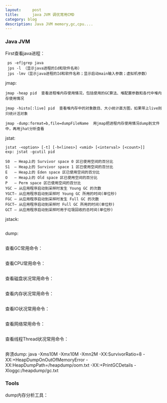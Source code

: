 ```yaml
---
layout:     post
title:      java JVM 调优常用CMD
category: blog
description: Java JVM memory,gc,cpu....
---
```



### Java JVM
First查看java进程：
   ```
    ps -ef|grep java
	jps -l （显示java进程的Id和软件名称）
	jps -lmv（显示java进程的Id和软件名称；显示启动main输入参数；虚拟机参数）
   ```

jmap:
```
jmap -heap pid  查看进程堆内存使用情况，包括使用的GC算法、堆配置参数和各代中堆内存使用情况

jmap -histo[:live] pid  查看堆内存中的对象数目、大小统计直方图，如果带上live则只统计活对象

jmap -dump:format=b,file=dumpFileName  用jmap把进程内存使用情况dump到文件中，再用jhat分析查看
```

jstat:
```
jstat -<option> [-t] [-h<lines>] <vmid> [<interval> [<count>]]
exp: jstat -gcutil pid

S0  — Heap上的 Survivor space 0 区已使用空间的百分比
S1  — Heap上的 Survivor space 1 区已使用空间的百分比
E   — Heap上的 Eden space 区已使用空间的百分比
O   — Heap上的 Old space 区已使用空间的百分比
P   — Perm space 区已使用空间的百分比
YGC — 从应用程序启动到采样时发生 Young GC 的次数
YGCT– 从应用程序启动到采样时 Young GC 所用的时间(单位秒)
FGC — 从应用程序启动到采样时发生 Full GC 的次数
FGCT– 从应用程序启动到采样时 Full GC 所用的时间(单位秒)
GCT — 从应用程序启动到采样时用于垃圾回收的总时间(单位秒)

```

jstack:
```
```


dump:
```
```

查看GC常用命令：
```
```

查看CPU常用命令：
```
```

查看磁盘状况常用命令：
```
```

查看内存状况常用命令：
```
```

查看IO状况常用命令：
```
```

查看网络常用命令：
```
```

查看线程Thread状况常用命令：
```
```
奔溃dump:
java -Xms10M -Xmx10M -Xmn2M -XX:SurvivorRatio=8 -XX:+HeapDumpOnOutOfMemoryError 
-XX:HeapDumpPath=/heapdump/oom.txt   -XX:+PrintGCDetails -Xloggc:/heapdump/gc.txt

###  Tools

dump内存分析工具：






